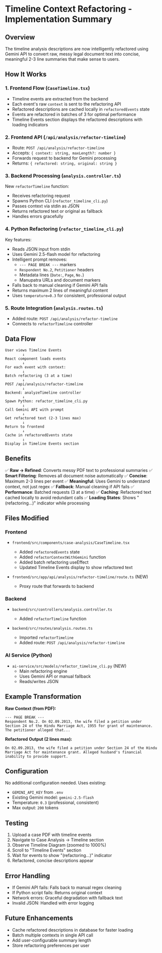 # Timeline Context Refactoring - Implementation Summary

## Overview
The timeline analysis descriptions are now intelligently refactored using Gemini API to convert raw, messy legal document text into concise, meaningful 2-3 line summaries that make sense to users.

## How It Works

### 1. **Frontend Flow** (`CaseTimeline.tsx`)
- Timeline events are extracted from the backend
- Each event's raw `context` is sent to the refactoring API
- Refactored descriptions are cached locally in `refactoredEvents` state
- Events are refactored in batches of 3 for optimal performance
- Timeline Events section displays the refactored descriptions with loading indicators

### 2. **Frontend API** (`/api/analysis/refactor-timeline`)
- Route: `POST /api/analysis/refactor-timeline`
- Accepts: `{ context: string, maxLength?: number }`
- Forwards request to backend for Gemini processing
- Returns: `{ refactored: string, original: string }`

### 3. **Backend Processing** (`analysis.controller.ts`)
New `refactorTimeline` function:
- Receives refactoring request
- Spawns Python CLI (`refactor_timeline_cli.py`)
- Passes context via stdin as JSON
- Returns refactored text or original as fallback
- Handles errors gracefully

### 4. **Python Refactoring** (`refactor_timeline_cli.py`)
Key features:
- Reads JSON input from stdin
- Uses Gemini 2.5-flash model for refactoring
- Intelligent prompt removes:
  - `--- PAGE BREAK ---` markers
  - `Respondent No.2`, `Petitioner` headers
  - Metadata lines (`Date:`, `Page`, `No.`)
  - Manupatra URLs and document markers
- Falls back to manual cleaning if Gemini API fails
- Returns maximum 2 lines of meaningful content
- Uses `temperature=0.3` for consistent, professional output

### 5. **Route Integration** (`analysis.routes.ts`)
- Added route: `POST /api/analysis/refactor-timeline`
- Connects to `refactorTimeline` controller

## Data Flow

```
User views Timeline Events
        ↓
React component loads events
        ↓
For each event with context:
        ↓
Batch refactoring (3 at a time)
        ↓
POST /api/analysis/refactor-timeline
        ↓
Backend: analyzeTimeline controller
        ↓
Spawn Python: refactor_timeline_cli.py
        ↓
Call Gemini API with prompt
        ↓
Get refactored text (2-3 lines max)
        ↓
Return to frontend
        ↓
Cache in refactoredEvents state
        ↓
Display in Timeline Events section
```

## Benefits

✅ **Raw → Refined**: Converts messy PDF text to professional summaries
✅ **Smart Filtering**: Removes all document noise automatically
✅ **Concise**: Maximum 2-3 lines per event
✅ **Meaningful**: Uses Gemini to understand context, not just regex
✅ **Fallback**: Manual cleaning if API fails
✅ **Performance**: Batched requests (3 at a time)
✅ **Caching**: Refactored text cached locally to avoid redundant calls
✅ **Loading States**: Shows "(refactoring...)" indicator while processing

## Files Modified

### Frontend
- `frontend/src/components/case-analysis/CaseTimeline.tsx`
  - Added `refactoredEvents` state
  - Added `refactorContextWithGemini` function
  - Added batch refactoring useEffect
  - Updated Timeline Events display to show refactored text

- `frontend/src/app/api/analysis/refactor-timeline/route.ts` (NEW)
  - Proxy route that forwards to backend

### Backend
- `backend/src/controllers/analysis.controller.ts`
  - Added `refactorTimeline` function

- `backend/src/routes/analysis.routes.ts`
  - Imported `refactorTimeline`
  - Added route: `POST /api/analysis/refactor-timeline`

### AI Service (Python)
- `ai-service/src/models/refactor_timeline_cli.py` (NEW)
  - Main refactoring engine
  - Uses Gemini API or manual fallback
  - Reads/writes JSON

## Example Transformation

**Raw Context (from PDF):**
```
--- PAGE BREAK --- 
Respondent No.2. On 02.09.2013, the wife filed a petition under Section 24 of the Hindu Marriage Act, 1955 for grant of maintenance. The petitioner alleged that...
```

**Refactored Output (2 lines max):**
```
On 02.09.2013, the wife filed a petition under Section 24 of the Hindu Marriage Act for maintenance grant. Alleged husband's financial inability to provide support.
```

## Configuration

No additional configuration needed. Uses existing:
- `GEMINI_API_KEY` from `.env`
- Existing Gemini model: `gemini-2.5-flash`
- Temperature: `0.3` (professional, consistent)
- Max output: `200` tokens

## Testing

1. Upload a case PDF with timeline events
2. Navigate to Case Analysis → Timeline section
3. Observe Timeline Diagram (zoomed to 1000%)
4. Scroll to "Timeline Events" section
5. Wait for events to show "(refactoring...)" indicator
6. Refactored, concise descriptions appear

## Error Handling

- If Gemini API fails: Falls back to manual regex cleaning
- If Python script fails: Returns original context
- Network errors: Graceful degradation with fallback text
- Invalid JSON: Handled with error logging

## Future Enhancements

- Cache refactored descriptions in database for faster loading
- Batch multiple contexts in single API call
- Add user-configurable summary length
- Store refactoring preferences per user

